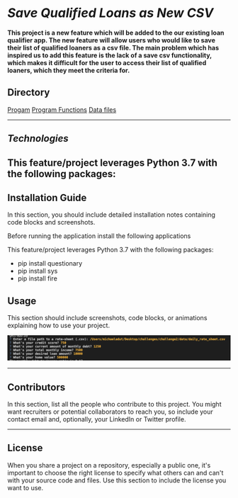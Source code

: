 # *Save Qualified Loans as New CSV*

**This project is a new feature which will be added to the our existing loan qualifier app. The new feature will allow users who would like to save their list of qualified loaners as a csv file. The main problem which has inspired us to add this feature is the lack of a save csv functionality, which makes it difficult for the user to access their list of qualified loaners, which they meet the criteria for.**

## Directory 

[Progam](app)
[Program Functions](qualifier)
[Data files](data)

---

## *Technologies*

This feature/project leverages Python 3.7 with the following packages:
---

## Installation Guide

In this section, you should include detailed installation notes containing code blocks and screenshots.

Before running the application install the following applications

This feature/project leverages Python 3.7 with the following packages:

* pip install questionary
* pip install sys
* pip install fire 

## Usage

This section should include screenshots, code blocks, or animations explaining how to use your project.

![CLI user interactions for the loan application](https://github.com/madut97/challenge2/blob/master/step_1.png)

---

## Contributors

In this section, list all the people who contribute to this project. You might want recruiters or potential collaborators to reach you, so include your contact email and, optionally, your LinkedIn or Twitter profile.



---

## License

When you share a project on a repository, especially a public one, it's important to choose the right license to specify what others can and can't with your source code and files. Use this section to include the license you want to use.
